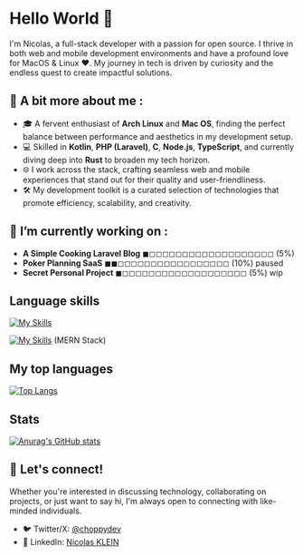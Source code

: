 # Hello World 👋

I'm Nicolas, a full-stack developer with a passion for open source. I thrive in both web and mobile development environments and have a profound love for MacOS & Linux ❤️. My journey in tech is driven by curiosity and the endless quest to create impactful solutions.

## 🐧 A bit more about me :

- 🎓 A fervent enthusiast of **Arch Linux** and **Mac OS**, finding the perfect balance between performance and aesthetics in my development setup.
- 💻 Skilled in **Kotlin**, **PHP (Laravel)**, **C**, **Node.js**, **TypeScript**, and currently diving deep into **Rust** to broaden my tech horizon.
- 🌐 I work across the stack, crafting seamless web and mobile experiences that stand out for their quality and user-friendliness.
- 🛠 My development toolkit is a curated selection of technologies that promote efficiency, scalability, and creativity.

## 🔭 I’m currently working on :

- **A Simple Cooking Laravel Blog** ◼︎◻︎◻︎◻︎◻︎◻︎◻︎◻︎◻︎◻︎◻︎◻︎◻︎◻︎◻︎◻︎◻︎◻︎◻︎◻︎ (5%)
- **Poker Planning SaaS** ◼︎◼︎◻︎◻︎◻︎◻︎◻︎◻︎◻︎◻︎◻︎◻︎◻︎◻︎◻︎◻︎◻︎◻︎◻︎ (10%) paused
- **Secret Personal Project** ◼︎◻︎◻︎◻︎◻︎◻︎◻︎◻︎◻︎◻︎◻︎◻︎◻︎◻︎◻︎◻︎◻︎◻︎◻︎◻︎ (5%) wip

## Language skills

[![My Skills](https://skillicons.dev/icons?i=js,html,css,kotlin,c,php,ts,mysql)](https://skillicons.dev)

[![My Skills](https://skillicons.dev/icons?i=mongodb,expressjs,react,nodejs)](https://skillicons.dev) (MERN Stack)

## My top languages

[![Top Langs](https://github-readme-stats.vercel.app/api/top-langs/?username=choppydev&layout=compact)](https://github.com/anuraghazra/github-readme-stats)

## Stats

[![Anurag's GitHub stats](https://github-readme-stats.vercel.app/api?username=choppydev)](https://github.com/anuraghazra/github-readme-stats)

## 🤝 Let's connect!

Whether you're interested in discussing technology, collaborating on projects, or just want to say hi, I'm always open to connecting with like-minded individuals.

- 🐦 Twitter/X: [@choppydev](https://twitter.com/choppydev)
- 🔗 LinkedIn: [Nicolas KLEIN](https://www.linkedin.com/in/nicolas-klein-97b788162/)
